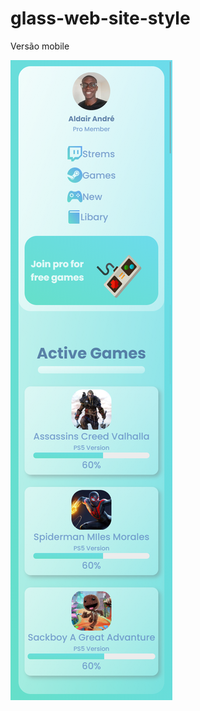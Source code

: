 # glass-web-site-style

Versão mobile

![Versão Mobile do site](https://github.com/aldairandre/glass-web-site-style/blob/main/design/mobile.png)